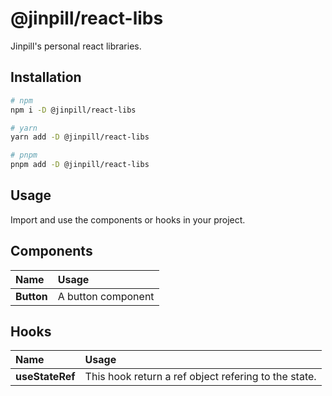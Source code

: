 # @jinpill/react-libs

Jinpill's personal react libraries.

## Installation

```bash
# npm
npm i -D @jinpill/react-libs

# yarn
yarn add -D @jinpill/react-libs

# pnpm
pnpm add -D @jinpill/react-libs
```

## Usage

Import and use the components or hooks in your project.

## Components

| Name       | Usage              |
| :--------- | :----------------- |
| **Button** | A button component |

## Hooks

| Name            | Usage                                                |
| :-------------- | :--------------------------------------------------- |
| **useStateRef** | This hook return a ref object refering to the state. |
